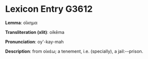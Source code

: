 # Lexicon Entry G3612

**Lemma**: οἴκημα

**Transliteration (xlit)**: oíkēma

**Pronunciation**: oy'-kay-mah

**Description**:
from οἰκέω; a tenement, i.e. (specially), a jail:--prison.
